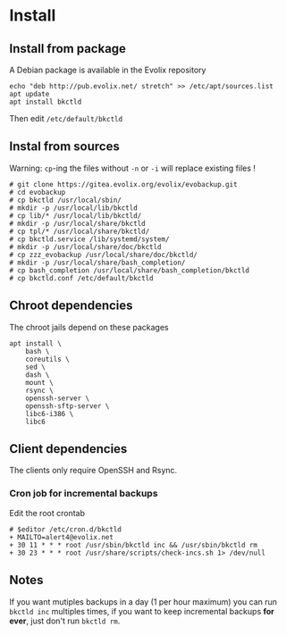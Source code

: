 # Install

## Install from package

A Debian package is available in the Evolix repository

~~~
echo "deb http://pub.evolix.net/ stretch" >> /etc/apt/sources.list
apt update
apt install bkctld
~~~

Then edit `/etc/default/bkctld`

## Instal from sources

Warning: `cp`-ing the files without `-n` or `-i` will replace existing files !

~~~
# git clone https://gitea.evolix.org/evolix/evobackup.git
# cd evobackup
# cp bkctld /usr/local/sbin/
# mkdir -p /usr/local/lib/bkctld
# cp lib/* /usr/local/lib/bkctld/
# mkdir -p /usr/local/share/bkctld
# cp tpl/* /usr/local/share/bkctld/
# cp bkctld.service /lib/systemd/system/
# mkdir -p /usr/local/share/doc/bkctld
# cp zzz_evobackup /usr/local/share/doc/bkctld/
# mkdir -p /usr/local/share/bash_completion/
# cp bash_completion /usr/local/share/bash_completion/bkctld
# cp bkctld.conf /etc/default/bkctld
~~~

## Chroot dependencies

The chroot jails depend on these packages

~~~
apt install \
    bash \
    coreutils \
    sed \
    dash \
    mount \
    rsync \
    openssh-server \
    openssh-sftp-server \
    libc6-i386 \
    libc6
~~~

## Client dependencies

The clients only require OpenSSH and Rsync.

### Cron job for incremental backups

Edit the root crontab

~~~
# $editor /etc/cron.d/bkctld
+ MAILTO=alert4@evolix.net
+ 30 11 * * * root /usr/sbin/bkctld inc && /usr/sbin/bkctld rm
+ 30 23 * * * root /usr/share/scripts/check-incs.sh 1> /dev/null
~~~

## Notes
If you want mutiples backups in a day (1 per hour maximum) you can
run `bkctld inc` multiples times, if you want to keep incremental
backups **for ever**, just don't run `bkctld rm`.
